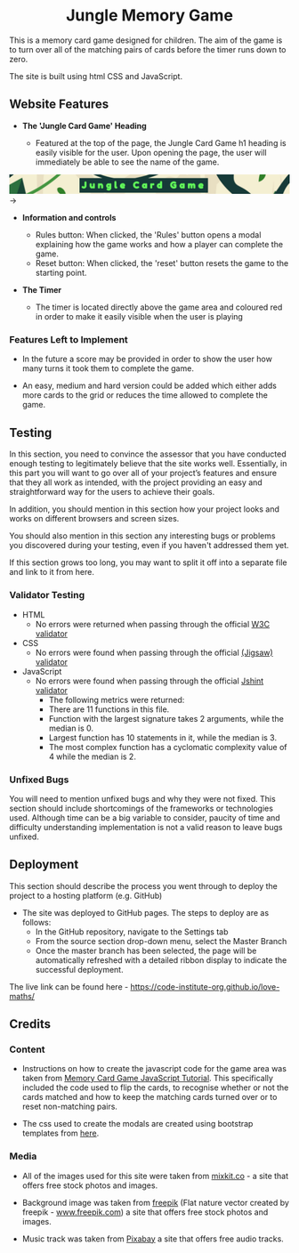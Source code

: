 <h1 align="center">Jungle Memory Game</h1>

<!-- [View the live project here.](https://github.com/danielj314/project-one) -->

This is a memory card game designed for children. The aim of the game is to turn over all of the matching pairs of cards before the timer runs down to zero. 

The site is built using html CSS and JavaScript.

<!-- ![Responsive Mockup](media/love_maths_mockup.png) -->

## Website Features 


- __The 'Jungle Card Game' Heading__

  - Featured at the top of the page, the Jungle Card Game h1 heading is easily visible for the user. Upon opening the page, the user will immediately be able to see the name of the game.

![Heading](assets/images/title.png)->

- __Information and controls__

  - Rules button: When clicked, the 'Rules' button opens a modal explaining how the game works and how a player can complete the game.
  - Reset button: When clicked, the 'reset' button resets the game to the starting point.

<!-- ![Rules](assets/images/buttons.png)

- __The Game Area__

  - This section will allow the user to play the card game. The cards are spaced out evenly.Each card in the grid is clear for the player to see at different screen sizes. 
  - The cards have an 'active' css effect which ensures the player understands that the card is clickable/responsive.
  - The images selected for the front faces of the cards are brightly coloured and easily distinguishable from one another.
  - The back of the cards have a more neutral colour in order to ensure that they are easily distignuishable from the animals on the front of the cards.

<!-- ![Game](media/love_maths_icons.png) -->

- __The Timer__

  - The timer is located directly above the game area and coloured red in order to make it easily visible when the user is playing
  
<!-- ![Question](media/love_maths_question.png) -->



### Features Left to Implement

- In the future a score may be provided in order to show the user how many turns it took them to complete the game.

- An easy, medium and hard version could be added which either adds more cards to the grid or reduces the time allowed to complete the game.

## Testing 

In this section, you need to convince the assessor that you have conducted enough testing to legitimately believe that the site works well. Essentially, in this part you will want to go over all of your project’s features and ensure that they all work as intended, with the project providing an easy and straightforward way for the users to achieve their goals.

In addition, you should mention in this section how your project looks and works on different browsers and screen sizes.

You should also mention in this section any interesting bugs or problems you discovered during your testing, even if you haven't addressed them yet.

If this section grows too long, you may want to split it off into a separate file and link to it from here.


### Validator Testing 

- HTML
    - No errors were returned when passing through the official [W3C validator](https://validator.w3.org/nu/?doc=https%3A%2F%2Fcode-institute-org.github.io%2Flove-maths%2F)
- CSS
    - No errors were found when passing through the official [(Jigsaw) validator](https://jigsaw.w3.org/css-validator/validator?uri=https%3A%2F%2Fvalidator.w3.org%2Fnu%2F%3Fdoc%3Dhttps%253A%252F%252Fcode-institute-org.github.io%252Flove-maths%252F&profile=css3svg&usermedium=all&warning=1&vextwarning=&lang=en)
- JavaScript
    - No errors were found when passing through the official [Jshint validator](https://jshint.com/)
      - The following metrics were returned: 
      - There are 11 functions in this file.
      - Function with the largest signature takes 2 arguments, while the median is 0.
      - Largest function has 10 statements in it, while the median is 3.
      - The most complex function has a cyclomatic complexity value of 4 while the median is 2.

### Unfixed Bugs

You will need to mention unfixed bugs and why they were not fixed. This section should include shortcomings of the frameworks or technologies used. Although time can be a big variable to consider, paucity of time and difficulty understanding implementation is not a valid reason to leave bugs unfixed. 

## Deployment

This section should describe the process you went through to deploy the project to a hosting platform (e.g. GitHub) 

- The site was deployed to GitHub pages. The steps to deploy are as follows: 
  - In the GitHub repository, navigate to the Settings tab 
  - From the source section drop-down menu, select the Master Branch
  - Once the master branch has been selected, the page will be automatically refreshed with a detailed ribbon display to indicate the successful deployment. 

The live link can be found here - https://code-institute-org.github.io/love-maths/


## Credits 

### Content 

- Instructions on how to create the javascript code for the game area was taken from [Memory Card Game JavaScript Tutorial](https://youtu.be/ZniVgo8U7ek). This specifically included the code used to flip the cards, to recognise whether or not the cards matched and how to keep the matching cards turned over or to reset non-matching pairs.

- The css used to create the modals are created using bootstrap templates from [here](https://getbootstrap.com/docs/4.0/components/modal/).

### Media

- All of the images used for this site were taken from [mixkit.co](https://mixkit.co/) - a site that offers free stock photos and images.

- Background image was taken from [freepik]("https://www.freepik.com/vectors/flat-nature") (Flat nature vector created by freepik - www.freepik.com) a site that offers free stock photos and images.

- Music track was taken from [Pixabay](https://pixabay.com/music/search/forest/) a site that offers free audio tracks.

 
